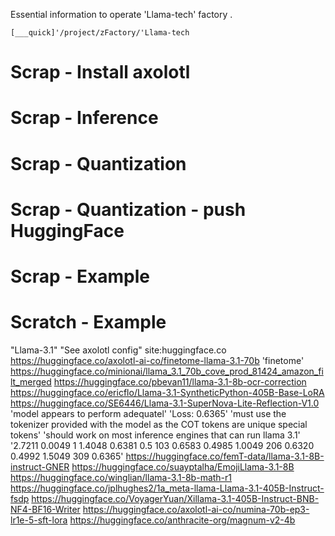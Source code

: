 Essential information to operate 'Llama-tech' factory .
```
[___quick]'/project/zFactory/'Llama-tech
```



# Scrap - Install axolotl





# Scrap - Inference



# Scrap - Quantization



# Scrap - Quantization - push HuggingFace






# Scrap - Example



# Scratch - Example

"Llama-3.1" "See axolotl config" site:huggingface.co
https://huggingface.co/axolotl-ai-co/finetome-llama-3.1-70b
 'finetome'
https://huggingface.co/minionai/llama_3.1_70b_cove_prod_81424_amazon_filt_merged
https://huggingface.co/pbevan11/llama-3.1-8b-ocr-correction
https://huggingface.co/ericflo/Llama-3.1-SyntheticPython-405B-Base-LoRA
https://huggingface.co/SE6446/Llama-3.1-SuperNova-Lite-Reflection-V1.0
 'model appears to perform adequatel'
 'Loss: 0.6365'
 'must use the tokenizer provided with the model as the COT tokens are unique special tokens'
 'should work on most inference engines that can run llama 3.1'
  '2.7211	0.0049	1	1.4048
   0.6381	0.5	103	0.6583
   0.4985	1.0049	206	0.6320
   0.4992	1.5049	309	0.6365'
https://huggingface.co/femT-data/llama-3.1-8B-instruct-GNER
https://huggingface.co/suayptalha/EmojiLlama-3.1-8B
https://huggingface.co/winglian/llama-3.1-8b-math-r1
https://huggingface.co/jplhughes2/1a_meta-llama-Llama-3.1-405B-Instruct-fsdp
https://huggingface.co/VoyagerYuan/Xillama-3.1-405B-Instruct-BNB-NF4-BF16-Writer
https://huggingface.co/axolotl-ai-co/numina-70b-ep3-lr1e-5-sft-lora
https://huggingface.co/anthracite-org/magnum-v2-4b


















